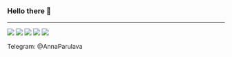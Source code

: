 ### Hello there 👋
---

![](http://github-profile-summary-cards.vercel.app/api/cards/profile-details?username=AnnaParulava&theme=nord_bright)
![](http://github-profile-summary-cards.vercel.app/api/cards/repos-per-language?username=AnnaParulava&theme=nord_bright)
![](http://github-profile-summary-cards.vercel.app/api/cards/most-commit-language?username=AnnaParulava&theme=nord_bright)
![](http://github-profile-summary-cards.vercel.app/api/cards/stats?username=AnnaParulava&theme=nord_bright)
![](http://github-profile-summary-cards.vercel.app/api/cards/productive-time?username=AnnaParulava&theme=nord_bright&utcOffset=8)

Telegram: @AnnaParulava
